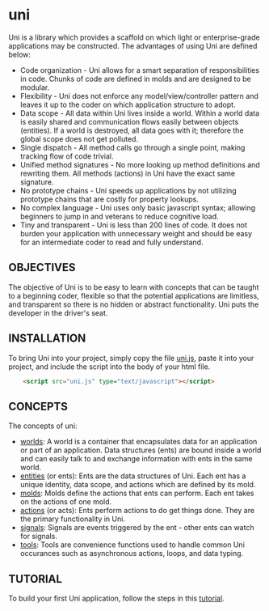 # uni

Uni is a library which provides a scaffold on which light or enterprise-grade applications may be constructed. The advantages of using Uni are defined below:

- Code organization - Uni allows for a smart separation of responsibilities in code. Chunks of code are defined in molds and are designed to be modular.
- Flexibility - Uni does not enforce any model/view/controller pattern and leaves it up to the coder on which application structure to adopt.
- Data scope - All data within Uni lives inside a world. Within a world data is easily shared and communication flows easily between objects (entities). If a world is destroyed, all data goes with it; therefore the global scope does not get polluted.
- Single dispatch - All method calls go through a single point, making tracking flow of code trivial.
- Unified method signatures - No more looking up method definitions and rewriting them. All methods (actions) in Uni have the exact same signature.
- No prototype chains - Uni speeds up applications by not utilizing prototype chains that are costly for property lookups.
- No complex language - Uni uses only basic javascript syntax; allowing beginners to jump in and veterans to reduce cognitive load.
- Tiny and transparent - Uni is less than 200 lines of code. It does not burden your application with unnecessary weight and should be easy for an intermediate coder to read and fully understand.

## OBJECTIVES

The objective of Uni is to be easy to learn with concepts that can be taught to a beginning coder, flexible so that the potential applications are limitless, and transparent so there is no hidden or abstract functionality. Uni puts the developer in the driver's seat.

## INSTALLATION

To bring Uni into your project, simply copy the file [uni.js](dist/uni.js), paste it into your project, and include the script into the body of your html file.

``` html
	<script src="uni.js" type="text/javascript"></script>
```

## CONCEPTS

The concepts of uni:
- [worlds](docs/worlds.md): A world is a container that encapsulates data for an application or part of an application. Data structures (ents) are bound inside a world and can easily talk to and exchange information with ents in the same world.
- [entities](docs/entities.md) (or ents): Ents are the data structures of Uni. Each ent has a unique identity, data scope, and actions which are defined by its mold.
- [molds](docs/molds.md): Molds define the actions that ents can perform. Each ent takes on the actions of one mold.
- [actions](docs/actions.md) (or acts): Ents perform actions to do get things done. They are the primary functionality in Uni.
- [signals](docs/signals.md): Signals are events triggered by the ent - other ents can watch for signals.
- [tools](docs/tools.md): Tools are convenience functions used to handle common Uni occurances such as asynchronous actions, loops, and data typing. 

## TUTORIAL

To build your first Uni application, follow the steps in this [tutorial](docs/tutorial.md).

